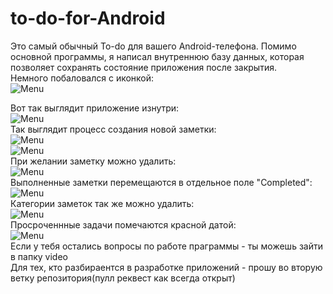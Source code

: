 # to-do-for-Android
Это самый обычный To-do для вашего Android-телефона. Помимо основной программы, я написал внутреннюю базу данных, которая позволяет сохранять состояние приложения после закрытия.  
Немного побаловался с иконкой:  
![Menu](https://github.com/SssolidPrincesss/to-do-for-Android/blob/main/Images/photo_1_2025-08-26_17-17-45.jpg)  

Вот так выглядит приложение изнутри:  
![Menu](https://github.com/SssolidPrincesss/to-do-for-Android/blob/main/Images/photo_2_2025-08-26_17-17-45.jpg)  
Так выглядит процесс создания новой заметки:  
![Menu](https://github.com/SssolidPrincesss/to-do-for-Android/blob/main/Images/photo_3_2025-08-26_17-17-45.jpg)  
![Menu](https://github.com/SssolidPrincesss/to-do-for-Android/blob/main/Images/photo_4_2025-08-26_17-17-45.jpg)  
При желании заметку можно удалить:  
![Menu](https://github.com/SssolidPrincesss/to-do-for-Android/blob/main/Images/photo_7_2025-08-26_17-17-45.jpg)  
Выполненные заметки перемещаются в отдельное поле "Completed":  
![Menu](https://github.com/SssolidPrincesss/to-do-for-Android/blob/main/Images/photo_8_2025-08-26_17-17-45.jpg)  
Категории заметок так же можно удалить:  
![Menu](https://github.com/SssolidPrincesss/to-do-for-Android/blob/main/Images/photo_9_2025-08-26_17-17-45.jpg)  
Просроченнные задачи помечаются красной датой:  
![Menu](https://github.com/SssolidPrincesss/to-do-for-Android/blob/main/Images/photo_10_2025-08-26_17-17-45.jpg)  
Если у тебя остались вопросы по работе праграммы - ты можешь зайти в папку video  
Для тех, кто разбираентся в разработке приложений - прошу во вторую ветку репозитория(пулл реквест как всегда открыт)
